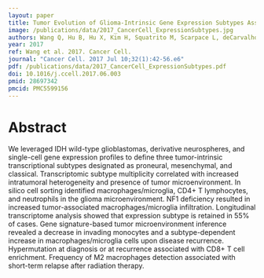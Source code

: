 ```yaml
---
layout: paper
title: Tumor Evolution of Glioma-Intrinsic Gene Expression Subtypes Associates with Immunological Changes in the Microenvironment
image: /publications/data/2017_CancerCell_ExpressionSubtypes.jpg
authors: Wang Q, Hu B, Hu X, Kim H, Squatrito M, Scarpace L, deCarvalho AC, Lyu S, Li P, Li Y, Barthel F, Cho HJ, Lin YH, Satani N, Martinez-Ledesma E, Zheng S, Chang E, Sauvé CG, Olar A, Lan ZD, Finocchiaro G, Phillips JJ, Berger MS, Gabrusiewicz KR, Wang G, Eskilsson E, Hu J, Mikkelsen T, DePinho RA, Muller F, Heimberger AB, Sulman EP, Nam DH, Verhaak RGW
year: 2017
ref: Wang et al. 2017. Cancer Cell.
journal: "Cancer Cell. 2017 Jul 10;32(1):42-56.e6"
pdf: /publications/data/2017_CancerCell_ExpressionSubtypes.pdf
doi: 10.1016/j.ccell.2017.06.003
pmid: 28697342
pmcid: PMC5599156
---
```


# Abstract

We leveraged IDH wild-type glioblastomas, derivative neurospheres, and single-cell gene expression profiles to define three tumor-intrinsic transcriptional subtypes designated as proneural, mesenchymal, and classical. Transcriptomic subtype multiplicity correlated with increased intratumoral heterogeneity and presence of tumor microenvironment. In silico cell sorting identified macrophages/microglia, CD4+ T lymphocytes, and neutrophils in the glioma microenvironment. NF1 deficiency resulted in increased tumor-associated macrophages/microglia infiltration. Longitudinal transcriptome analysis showed that expression subtype is retained in 55% of cases. Gene signature-based tumor microenvironment inference revealed a decrease in invading monocytes and a subtype-dependent increase in macrophages/microglia cells upon disease recurrence. Hypermutation at diagnosis or at recurrence associated with CD8+ T cell enrichment. Frequency of M2 macrophages detection associated with short-term relapse after radiation therapy.
